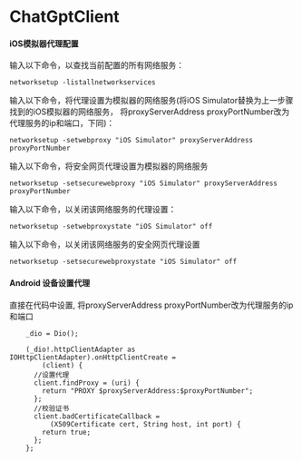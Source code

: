# ChatGptClient

#### iOS模拟器代理配置

输入以下命令，以查找当前配置的所有网络服务：

```
networksetup -listallnetworkservices
```

输入以下命令，将代理设置为模拟器的网络服务(将iOS Simulator替换为上一步骤找到的iOS模拟器的网络服务， 将proxyServerAddress proxyPortNumber改为代理服务的ip和端口，下同)：

```
networksetup -setwebproxy "iOS Simulator" proxyServerAddress proxyPortNumber

```
输入以下命令，将安全网页代理设置为模拟器的网络服务

```
networksetup -setsecurewebproxy "iOS Simulator" proxyServerAddress proxyPortNumber

```

输入以下命令，以关闭该网络服务的代理设置：

```
networksetup -setwebproxystate "iOS Simulator" off

```

输入以下命令，以关闭该网络服务的安全网页代理设置

```
networksetup -setsecurewebproxystate "iOS Simulator" off

```

#### Android 设备设置代理

直接在代码中设置, 将proxyServerAddress proxyPortNumber改为代理服务的ip和端口

```
	_dio = Dio();

    (_dio!.httpClientAdapter as IOHttpClientAdapter).onHttpClientCreate =
        (client) {
      //设置代理
      client.findProxy = (uri) {
        return "PROXY $proxyServerAddress:$proxyPortNumber";
      };
      //校验证书
      client.badCertificateCallback =
          (X509Certificate cert, String host, int port) {
        return true;
      };
    };

```